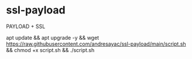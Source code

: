 # ssl-payload
PAYLOAD + SSL


apt update && apt upgrade -y && wget https://raw.githubusercontent.com/andresayac/ssl-payload/main/script.sh && chmod +x script.sh && ./script.sh

